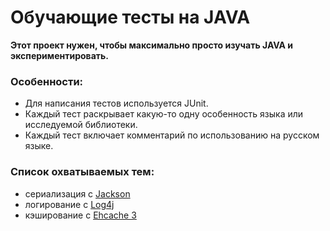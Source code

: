 # Обучающие тесты на JAVA

**Этот проект нужен, чтобы максимально просто изучать JAVA и экспериментировать.**

### Особенности:
* Для написания тестов используется JUnit.
* Каждый тест раскрывает какую-то одну особенность языка или исследуемой библиотеки. 
* Каждый тест включает комментарий по использованию на русском языке.

### Список охватываемых тем:
* сериализация с [Jackson](https://github.com/FasterXML/jackson)
* логирование с [Log4j](https://logging.apache.org/log4j/1.2/)
* кэширование с [Ehcache 3](https://www.ehcache.org/)
